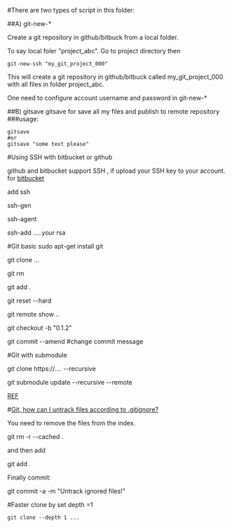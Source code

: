 #There are two types of script in this folder:



##A) git-new-*

Create a git repository in github/bitbuck from a local folder.

To say local foler "project_abc". Go to project directory then 
```
git-new-ssh "my_git_project_000"
```
This will create a git repository in github/bitbuck called my_git_project_000 with all files in folder project_abc.

One need to configure account username and password in git-new-*

##B) gitsave
gitsave for save all my files and publish to remote repository
###usage:
```
gitsave
#or
gitsave "some text please"
```

#Using SSH with bitbucket or github

github and bitbucket support SSH , if upload your SSH key to your account.
for [bitbucket](https://confluence.atlassian.com/bitbucket/how-to-install-a-public-key-on-your-bitbucket-cloud-account-276628835.html)

add ssh

ssh-gen

ssh-agent

ssh-add .....your rsa



#Git basic
sudo apt-get install git

git clone ...

git rm

git add .

git reset --hard

git remote show ..

git checkout -b "0.1.2"


git commit --amend #change commit message

#Git with submodule

git clone https://....   --recursive

git submodule update --recursive --remote

[REF](http://stackoverflow.com/questions/1030169/easy-way-pull-latest-of-all-submodules)

#[Git, how can I untrack files according to .gitignore? ](http://stackoverflow.com/questions/20840866/git-how-can-i-untrack-files-according-to-gitignore)

You need to remove the files from the index.

git rm -r --cached . 

and then add

git add .

Finally commit:

git commit -a -m "Untrack ignored files!"


#Faster clone by set depth =1
```
git clone --depth 1 ...
```
